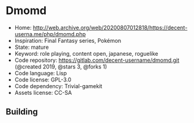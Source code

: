 # Dmomd

- Home: http://web.archive.org/web/20200807012818/https://decent-userna.me/php/dmomd.php
- Inspiration: Final Fantasy series, Pokémon
- State: mature
- Keyword: role playing, content open, japanese, roguelike
- Code repository: https://gitlab.com/decent-username/dmomd.git (@created 2019, @stars 3, @forks 1)
- Code language: Lisp
- Code license: GPL-3.0
- Code dependency: Trivial-gamekit
- Assets license: CC-SA

## Building
